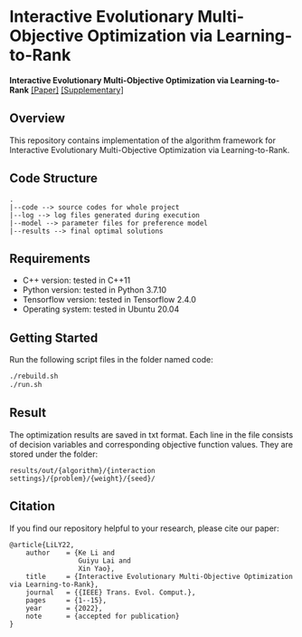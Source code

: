 # Interactive Evolutionary Multi-Objective Optimization via Learning-to-Rank

**Interactive Evolutionary Multi-Objective Optimization via Learning-to-Rank**
[[Paper]](https://www.dropbox.com/s/oljgs6l1vybajc4/main.pdf?dl=0) [[Supplementary]](https://colalab.ai/docs/research/supp/supp_ranknet/)

## Overview
This repository contains implementation of the algorithm framework for Interactive Evolutionary Multi-Objective Optimization via Learning-to-Rank.

## Code Structure
```
.
|--code --> source codes for whole project
|--log --> log files generated during execution
|--model --> parameter files for preference model
|--results --> final optimal solutions
```

## Requirements
- C++ version: tested in C++11
- Python version: tested in Python 3.7.10
- Tensorflow version: tested in Tensorflow 2.4.0
- Operating system: tested in Ubuntu 20.04

## Getting Started
Run the following script files in the folder named code:

```bash
./rebuild.sh
./run.sh
```

## Result
The optimization results are saved in txt format. Each line in the file consists of decision variables and corresponding objective function values. They are stored under the folder:

```
results/out/{algorithm}/{interaction settings}/{problem}/{weight}/{seed}/
```

## Citation

If you find our repository helpful to your research, please cite our paper:

```
@article{LiLY22,
    author    = {Ke Li and
                 Guiyu Lai and
                 Xin Yao},
    title     = {Interactive Evolutionary Multi-Objective Optimization via Learning-to-Rank},
    journal   = {{IEEE} Trans. Evol. Comput.},
    pages     = {1--15},
    year      = {2022},
    note      = {accepted for publication}
}
```
